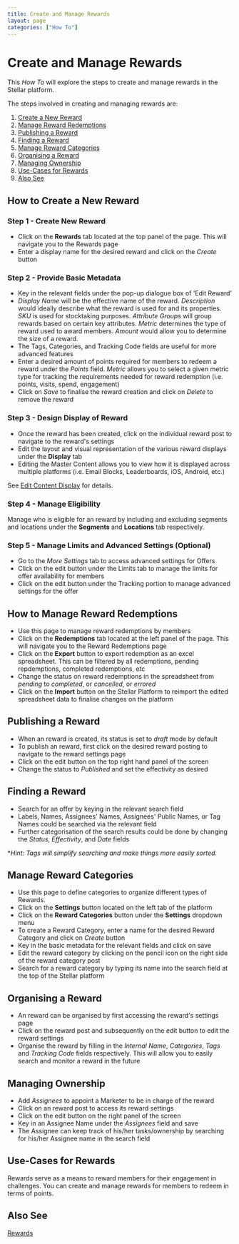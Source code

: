 ```yaml
---
title: Create and Manage Rewards
layout: page
categories: ["How To"]
---
```

# Create and Manage Rewards

This *How To* will explore the steps to create and manage rewards in the Stellar platform. 

The steps involved in creating and managing rewards are:

1. [Create a New Reward](#new)
2. [Manage Reward Redemptions](#redemptions)
3. [Publishing a Reward](#publish)
4. [Finding a Reward](#find)
5. [Manage Reward Categories](#categories)
6. [Organising a Reward](#organise)
7. [Managing Ownership](#owner)
8. [Use-Cases for Rewards](#use)
9. [Also See](#also)

## <a name="new"></a>How to Create a New Reward
### Step 1 - Create New Reward
* Click on the **Rewards** tab located at the top panel of the page. This will navigate you to the Rewards page
* Enter a display name for the desired reward and click on the *Create* button

### Step 2 - Provide Basic Metadata
* Key in the relevant fields under the pop-up dialogue box of 'Edit Reward'
* *Display Name* will be the effective name of the reward. *Description* would ideally describe what the reward is used for and its properties. *SKU* is used for stocktaking purposes. *Attribute Groups* will group rewards based on certain key attributes. *Metric* determines the type of reward used to award members. *Amount* would allow you to determine the size of a reward.
* The Tags, Categories, and Tracking Code fields are useful for more advanced features
* Enter a desired amount of points required for members to redeem a reward under the *Points* field. *Metric* allows you to select a given metric type for tracking the requirements needed for reward redemption (i.e. points, visits, spend, engagement)
* Click on *Save* to finalise the reward creation and click on *Delete* to remove the reward

### Step 3 - Design Display of Reward
* Once the reward has been created, click on the individual reward post to navigate to the reward's settings
* Edit the layout and visual representation of the various reward displays under the **Display** tab
* Editing the Master Content allows you to view how it is displayed across multiple platforms (i.e. Email Blocks, Leaderboards, iOS, Android, etc.)

See [Edit Content Display](./../using_content_editor) for details.

### Step 4 - Manage Eligibility
Manage who is eligible for an reward by including and excluding segments and locations under the **Segments** and **Locations** tab respectively.

### Step 5 - Manage Limits and Advanced Settings (Optional)
* Go to the *More Settings* tab to access advanced settings for Offers 
* Click on the edit button under the Limits tab to manage the limits for offer availability for members
* Click on the edit button under the Tracking portion to manage advanced settings for the offer

## <a name="redemptions"></a>How to Manage Reward Redemptions 
* Use this page to manage reward redemptions by members
* Click on the **Redemptions** tab located at the left panel of the page. This will navigate you to the Reward Redemptions page
* Click on the **Export** button to export redemption as an excel spreadsheet. This can be filtered by all redemptions, pending repdemptions, completed redemptions, etc
* Change the status on reward redemptions in the spreadsheet from *pending* to *completed*, or *cancelled*, or *errored*
* Click on the **Import** button on the Stellar Platform to reimport the edited spreadsheet data to finalise changes on the platform


## <a name="publish"></a>Publishing a Reward
* When an reward is created, its status is set to *draft* mode by default
* To publish an reward, first click on the desired reward posting to navigate to the reward settings page
* Click on the edit button on the top right hand panel of the screen
* Change the status to *Published* and set the effectivity as desired 


## <a name="find"></a>Finding a Reward
* Search for an offer by keying in the relevant search field
* Labels, Names, Assignees' Names, Assignees' Public Names, or Tag Names could be searched via the relevant field
* Further categorisation of the search results could be done by changing the *Status*, *Effectivity*, and *Date* fields 

**Hint: Tags will simplify searching and make things more easily sorted.*

## <a name="categories"></a>Manage Reward Categories
* Use this page to define categories to organize different types of Rewards.
* Click on the **Settings** button located on the left tab of the platform
* Click on the **Reward Categories** button under the **Settings** dropdown menu
* To create a Reward Category, enter a name for the desired Reward Category and click on *Create* button
* Key in the basic metadata for the relevant fields and click on save
* Edit the reward category by clicking on the pencil icon on the right side of the reward category post
* Search for a reward category by typing its name into the search field at the top of the Stellar platform

## <a name="organise"></a>Organising a Reward
* An reward can be organised by first accessing the reward's settings page
* Click on the reward post and subsequently on the edit button to edit the reward settings
* Organise the reward by filling in the *Internal Name*, *Categories*, *Tags* and *Tracking Code* fields respectively. This will allow you to easily search and monitor a reward in the future


## <a name="owner"></a>Managing Ownership
* Add *Assignees* to appoint a Marketer to be in charge of the reward 
* Click on an reward post to access its reward settings
* Click on the edit button on the right panel of the screen 
* Key in an Assignee Name under the *Assignees* field and save
* The Assignee can keep track of his/her tasks/ownership by searching for his/her Assignee name in the search field

## <a name="use"></a>Use-Cases for Rewards
Rewards serve as a means to reward members for their engagement in challenges. You can create and manage rewards for members to redeem in terms of points. 

## <a name="also"></a>Also See
[Rewards](./../../concepts/rewards)